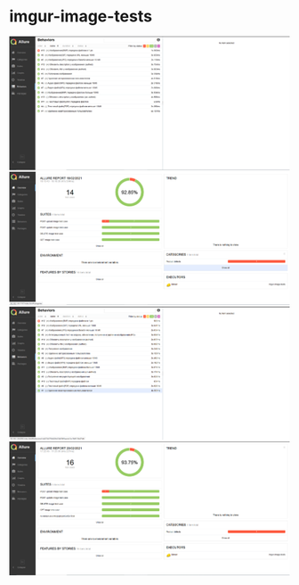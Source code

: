# imgur-image-tests
![Allure report](https://github.com/salvan88/imgur-image-tests/raw/master/screenshots/Behaviors.png)
![Allure report](https://github.com/salvan88/imgur-image-tests/raw/master/screenshots/Overview.png)
![Allure report](https://github.com/salvan88/imgur-image-tests/raw/imgur-image-test-refactoring/screenshots/Behaviors-lesson4.png)
![Allure report](https://github.com/salvan88/imgur-image-tests/raw/imgur-image-test-refactoring/screenshots/Overview-lesson4.png)
